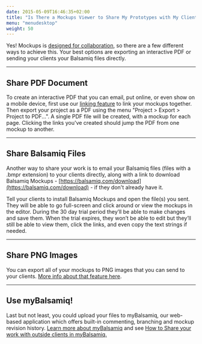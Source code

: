 ```yaml
---
date: 2015-05-09T16:46:35+02:00
title: "Is There a Mockups Viewer to Share My Prototypes with My Clients?"
menu: "menudesktop"
weight: 50
---
```

Yes! Mockups is [designed for collaboration](https://balsamiq.com/products/mockups/#collaboration), so there are a few different ways to achieve this. Your best options are exporting an interactive PDF or sending your clients your Balsamiq files directly.

* * *

## Share PDF Document

To create an interactive PDF that you can email, put online, or even show on a mobile device, first use our [linking feature](https://docs.balsamiq.com/desktop/linking/) to link your mockups together. Then export your project as a PDF using the menu "Project > Export > Project to PDF...". A single PDF file will be created, with a mockup for each page. Clicking the links you've created should jump the PDF from one mockup to another.

* * *

## Share Balsamiq Files

Another way to share your work is to email your Balsamiq files (files with a .bmpr extension) to your clients directly, along with a link to download Balsamiq Mockups - [https://balsamiq.com/download](https://balsamiq.com/download) - if they don't already have it.

Tell your clients to install Balsamiq Mockups and open the file(s) you sent. They will be able to go full-screen and click around or view the mockups in the editor. During the 30 day trial period they’ll be able to make changes and save them. When the trial expires, they won’t be able to edit but they’ll still be able to view them, click the links, and even copy the text strings if needed.

* * *

## Share PNG Images

You can export all of your mockups to PNG images that you can send to your clients. [More info about that feature here](https://docs.balsamiq.com/desktop/exporting/#exporting-to-an-image).

* * *

## Use myBalsamiq!

Last but not least, you could upload your files to myBalsamiq, our web-based application which offers built-in commenting, branching and mockup revision history. [Learn more about myBalsamiq](https://balsamiq.com/products/mockups/mybalsamiq) and see [How to Share your work with outside clients in myBalsamiq.](https://docs.balsamiq.com/mybalsamiq/sharing/)
